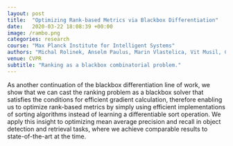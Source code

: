 ```yaml
---
layout: post
title:  "Optimizing Rank-based Metrics via Blackbox Differentiation"
date:   2020-03-22 18:08:39 +00:00
image: /rambo.png
categories: research
course: "Max Planck Institute for Intelligent Systems"
authors: "Michal Rolinek, Anselm Paulus, Marin Vlastelica, Vit Musil, Claudio Michaelis, Georg Martius"
venue: CVPR
subtitle: "Ranking as a blackbox combinatorial problem."
---
```


As another continuation of the blackbox differentiation line of work, we show that we can cast the ranking problem as a blackbox solver that satisfies the conditions for efficient gradient calculation, therefore enabling us to optimize rank-based metrics by simply using efficient implementations of sorting algorithms instead of learning a differentiable sort operation. We apply this insight to optimizing mean average precision and recall in object detection and retrieval tasks, where we achieve comparable results to state-of-the-art at the time.